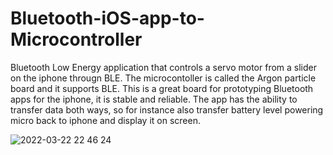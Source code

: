 # Bluetooth-iOS-app-to-Microcontroller
Bluetooth Low Energy application that controls a servo motor from a slider on the iphone througn BLE. The microcontoller is called the Argon particle board and it supports BLE. This is a great board for prototyping Bluetooth apps for the iphone, it is stable and reliable. The app has the ability to transfer data both ways, so for instance also transfer battery level powering micro back to iphone and display it on screen.


![2022-03-22 22 46 24](https://user-images.githubusercontent.com/6366030/159632171-228d64df-fb9b-48c5-b8e9-8362ba5f4604.gif)

